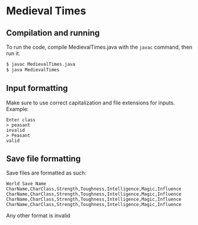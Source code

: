 # Medieval Times
## Compilation and running 
To run the code, compile MedievalTimes.java with the `javac` command, then run it. 

```bash
$ javac MedievalTimes.java
$ java MedievalTimes
```

## Input formatting
Make sure to use correct capitalization and file extensions for inputs. 
Example:
```
Enter class
> peasant
invalid
> Peasant
valid
```

## Save file formatting
Save files are formatted as such:
```
World Save Name
CharName,CharClass,Strength,Toughness,Intelligence,Magic,Influence
CharName,CharClass,Strength,Toughness,Intelligence,Magic,Influence
CharName,CharClass,Strength,Toughness,Intelligence,Magic,Influence
CharName,CharClass,Strength,Toughness,Intelligence,Magic,Influence
```
Any other format is invalid
